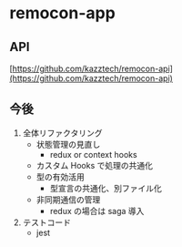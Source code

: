 # remocon-app

## API

[https://github.com/kazztech/remocon-api](https://github.com/kazztech/remocon-api)

## 今後

1. 全体リファクタリング
   - 状態管理の見直し
     - redux or context hooks
   - カスタム Hooks で処理の共通化
   - 型の有効活用
     - 型宣言の共通化、別ファイル化
   - 非同期通信の管理
     - redux の場合は saga 導入
2. テストコード
   - jest
